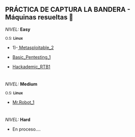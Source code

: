 ## PRÁCTICA DE CAPTURA LA BANDERA - Máquinas resueltas 🚩

*NIVEL:* **Easy**

<sub>O.S: **Linux**</sub>

- 1)-<a href="https://github.com/R3LI4NT/ctf-retos/blob/main/1-%20Maquinas-Easy/Metasploitable_2.md" target="_blank"> Metasploitable_2</a>

- <a href="https://github.com/R3LI4NT/ctf-retos/blob/main/1-%20Maquinas-Easy/Basic_Pentesting_1.md" target="_blank">Basic_Pentesting_1</a>

- <a href="https://github.com/R3LI4NT/ctf-retos/blob/main/1-%20Maquinas-Easy/Hackademic_RTB1.md" target="_blank">Hackademic_RTB1</a>


<h1 align="center"></h1>

*NIVEL:* **Medium**

<sub>O.S: **Linux**</sub>

- <a href="https://github.com/R3LI4NT/ctf-retos/blob/main/2-%20Maquinas-Medium/Mr.Robot_1.md" target="_blank">Mr.Robot_1</a>

<h1 align="center"></h1>

*NIVEL:* **Hard**
  - En proceso....
